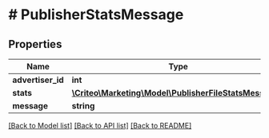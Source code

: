 # # PublisherStatsMessage

## Properties

Name | Type | Description | Notes
------------ | ------------- | ------------- | -------------
**advertiser_id** | **int** |  | [optional] 
**stats** | [**\Criteo\Marketing\Model\PublisherFileStatsMessage[]**](PublisherFileStatsMessage.md) |  | [optional] 
**message** | **string** |  | [optional] 

[[Back to Model list]](../../README.md#documentation-for-models) [[Back to API list]](../../README.md#documentation-for-api-endpoints) [[Back to README]](../../README.md)



